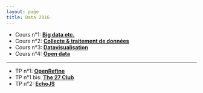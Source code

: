 ```yaml
---
layout: page
title: Data 2016
---
```


* Cours n°1: [**Big data etc.**](./1.html)
* Cours n°2: [**Collecte & traitement de données**](./2.html)
* Cours n°3: [**Datavisualisation**](./3.html)
* Cours n°4: [**Open data**](./4.html)

---

* TP n°1: [**OpenRefine**](./tp/openrefine.html)
* TP n°1 bis: [**The 27 Club**](./tp/27club.html)
* TP n°2: [**EchoJS**](./tp/echojs.html)
